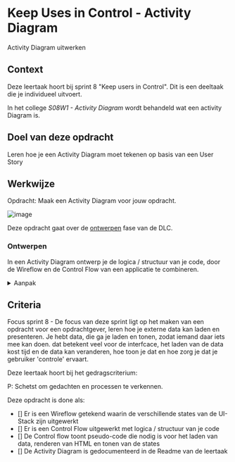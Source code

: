 
# Keep Uses in Control - Activity Diagram

Activity Diagram uitwerken 

## Context

Deze leertaak hoort bij sprint 8 "Keep users in Control". Dit is een deeltaak die je individueel uitvoert.

In het college _S08W1 - Activity Diagram_ wordt behandeld wat een activity Diagram is.




## Doel van deze opdracht

Leren hoe je een Activity Diagram moet tekenen op basis van een User Story




## Werkwijze

Opdracht: Maak een Activity Diagram voor jouw opdracht.

![image](https://user-images.githubusercontent.com/1391509/157330009-4e885beb-e7bf-4037-9723-7535f822b908.png)

Deze opdracht gaat over de [ontwerpen](#ontwerp) fase van de DLC.


### Ontwerpen

In een Activity Diagram ontwerp je de logica / structuur van je code, door de Wireflow en de Control Flow van een applicatie te combineren.

<details>
<summary>Aanpak</summary>

1. Teken op basis van je User Stories een wireflow met alle states van de UI-Stack, de Empty state, Loading state en Error state
2. Voeg aan de wireflow een _swimlane_ toe voor de control flow
3. Schrijf pseudo-code voor de GET request, het renderen van de html en voor het tonen van de UI-Stack



#### Materiaal ontwerpfase

- [Activity Diagram](http://agilemodeling.com/style/activityDiagram.htm)
- [What are Wireflows?](https://app.uxcel.com/courses/designing-wireframes/what-are-wireflows-804)
- [Control Flow](https://en.wikipedia.org/wiki/Control_flow)
- [What's a Program Flowchart? | Definition & Examples](https://www.edrawsoft.com/flowchart/program-flowchart-definition.html)

</details>



## Criteria

Focus sprint 8 - De focus van deze sprint ligt op het maken van een opdracht voor een opdrachtgever, leren hoe je externe data kan laden en presenteren. Je hebt data, die ga je laden en tonen, zodat iemand daar iets mee kan doen.
dat betekent veel voor de interfcace, het laden van de data kost tijd en de data kan veranderen, hoe toon je dat en hoe zorg je dat je gebruiker 'controle' ervaart.

Deze leertaak hoort bij het gedragscriterium:

P: Schetst om gedachten en processen te verkennen.

Deze opdracht is done als:

- [] Er is een Wireflow getekend waarin de verschillende states van de UI-Stack zijn uitgewerkt
- [] Er is een Control Flow uitgewerkt met logica / structuur van je code
- [] De Control flow toont pseudo-code die nodig is voor het laden van data, renderen van HTML en tonen van de states
- [] De Activity Diagram is gedocumenteerd in de Readme van de leertaak



